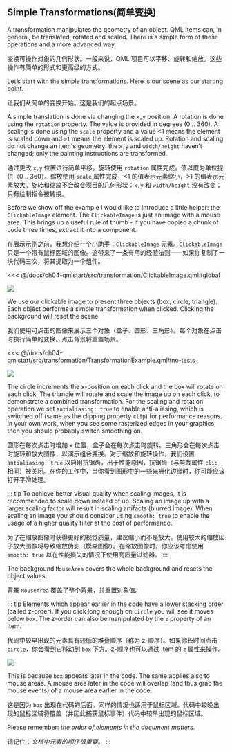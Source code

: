 ## Simple Transformations(简单变换)

A transformation manipulates the geometry of an object. QML Items can, in general, be translated, rotated and scaled. There is a simple form of these operations and a more advanced way.

变换可操作对象的几何形状。一般来说，QML 项目可以平移、旋转和缩放。这些操作有简单的形式和更高级的方式。



Let’s start with the simple transformations. Here is our scene as our starting point.

让我们从简单的变换开始。这是我们的起点场景。


A simple translation is done via changing the `x,y` position. A rotation is done using the `rotation` property. The value is provided in degrees (0 .. 360). A scaling is done using the `scale` property and a value <1 means the element is scaled down and `>1` means the element is scaled up. Rotation and scaling do not change an item's geometry: the `x,y` and `width/height` haven’t changed; only the painting instructions are transformed.

通过更改 `x,y` 位置进行简单平移。旋转使用 `rotation` 属性完成。值以度为单位提供（0 .. 360）。缩放使用 `scale` 属性完成，<1 的值表示元素缩小，>1 的值表示元素放大。旋转和缩放不会改变项目的几何形状：`x,y` 和 `width/height` 没有改变；只有绘制指令被转换。



Before we show off the example I would like to introduce a little helper: the `ClickableImage` element. The `ClickableImage` is just an image with a mouse area. This brings up a useful rule of thumb - if you have copied a chunk of code three times, extract it into a component.

在展示示例之前，我想介绍一个小助手：`ClickableImage` 元素。`ClickableImage` 只是一个带有鼠标区域的图像。这带来了一条有用的经验法则——如果你复制了一块代码三次，将其提取为一个组件。


<<< @/docs/ch04-qmlstart/src/transformation/ClickableImage.qml#global

![](./assets/objects.png)


We use our clickable image to present three objects (box, circle, triangle). Each object performs a simple transformation when clicked. Clicking the background will reset the scene.

我们使用可点击的图像来展示三个对象（盒子、圆形、三角形）。每个对象在点击时执行简单的变换。点击背景将重置场景。

<<< @/docs/ch04-qmlstart/src/transformation/TransformationExample.qml#no-tests

![](./assets/objects_transformed.png)

The circle increments the x-position on each click and the box will rotate on each click. The triangle will rotate and scale the image up on each click, to demonstrate a combined transformation. For the scaling and rotation operation we set `antialiasing: true` to enable anti-aliasing, which is switched off (same as the clipping property `clip`) for performance reasons.  In your own work, when you see some rasterized edges in your graphics, then you should probably switch smoothing on.

圆形在每次点击时增加 x 位置，盒子会在每次点击时旋转。三角形会在每次点击时旋转和放大图像，以演示组合变换。对于缩放和旋转操作，我们设置 `antialiasing: true` 以启用抗锯齿，出于性能原因，抗锯齿（与剪裁属性 `clip` 相同）被关闭。在你的工作中，当你看到图形中的一些光栅化边缘时，你可能应该打开平滑处理。


::: tip
To achieve better visual quality when scaling images, it is recommended to scale down instead of up. Scaling an image up with a larger scaling factor will result in scaling artifacts (blurred image). When scaling an image you should consider using ``smooth: true`` to enable the usage of a higher quality filter at the cost of performance.

为了在缩放图像时获得更好的视觉质量，建议缩小而不是放大。使用较大的缩放因子放大图像将导致缩放伪影（模糊图像）。在缩放图像时，你应该考虑使用 ``smooth: true`` 以在性能损失的情况下使用高质量过滤器。
:::

The background `MouseArea` covers the whole background and resets the object values.

背景 `MouseArea` 覆盖了整个背景，并重置对象值。

::: tip
Elements which appear earlier in the code have a lower stacking order (called z-order). If you click long enough on `circle` you will see it moves below `box`. The z-order can also be manipulated by the `z` property of an Item.

代码中较早出现的元素具有较低的堆叠顺序（称为 z-顺序）。如果你长时间点击 `circle`，你会看到它移动到 `box` 下方。z-顺序也可以通过 Item 的 `z` 属性来操作。

![](./assets/objects_overlap.png)

This is because `box` appears later in the code. The same applies also to mouse areas. A mouse area later in the code will overlap (and thus grab the mouse events) of a mouse area earlier in the code.

这是因为 `box` 出现在代码的后面。同样的情况也适用于鼠标区域。代码中较晚出现的鼠标区域将覆盖（并因此捕获鼠标事件）代码中较早出现的鼠标区域。

Please remember: *the order of elements in the document matters*.

请记住：*文档中元素的顺序很重要*。
:::

